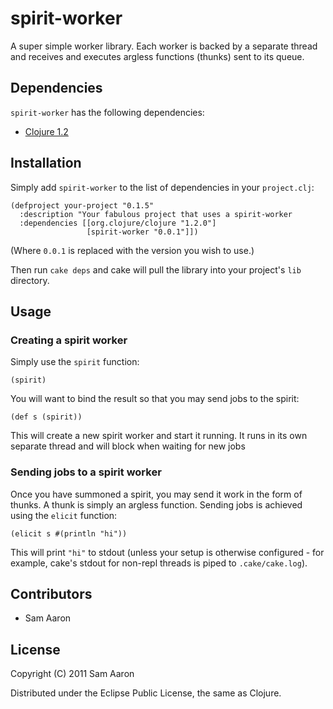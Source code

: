 # spirit-worker

A super simple worker library. Each worker is backed by a separate thread and receives and executes argless functions (thunks) sent to its queue.

## Dependencies

`spirit-worker` has the following dependencies:

* [Clojure 1.2](http://clojure.org)

## Installation

Simply add `spirit-worker` to the list of dependencies in your `project.clj`:

    (defproject your-project "0.1.5"
      :description "Your fabulous project that uses a spirit-worker
      :dependencies [[org.clojure/clojure "1.2.0"]
                     [spirit-worker "0.0.1"]])

(Where `0.0.1` is replaced with the version you wish to use.)

Then run `cake deps` and cake will pull the library into your project's `lib` directory.

## Usage

### Creating a spirit worker

Simply use the `spirit` function:

    (spirit)

You will want to bind the result so that you may send jobs to the spirit:

    (def s (spirit))

This will create a new spirit worker and start it running. It runs in its own separate thread and will block when waiting for new jobs

### Sending jobs to a spirit worker

Once you have summoned a spirit, you may send it work in the form of thunks. A thunk is simply an argless function. Sending jobs is achieved using the `elicit` function:

    (elicit s #(println "hi"))

This will print `"hi"` to stdout (unless your setup is otherwise configured - for example, cake's stdout for non-repl threads is piped to `.cake/cake.log`).

## Contributors

* Sam Aaron

## License

Copyright (C) 2011 Sam Aaron

Distributed under the Eclipse Public License, the same as Clojure.
